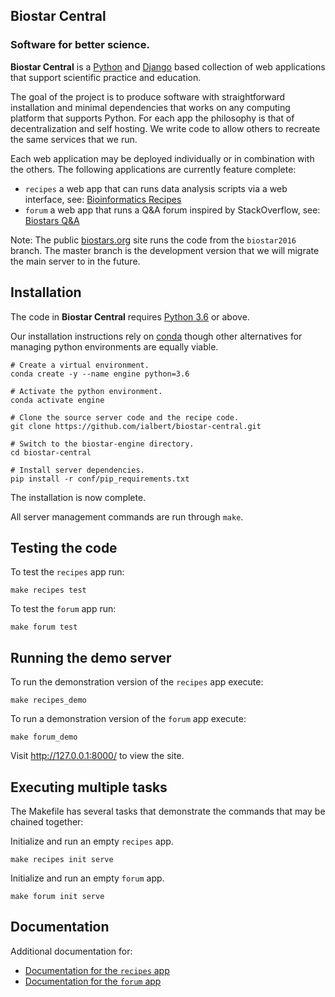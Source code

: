 ## Biostar Central

### Software for better science.

**Biostar Central** is a [Python][python] and [Django][django] based collection of web applications that support scientific practice and education.

The goal of the project is to produce software with straightforward installation and minimal dependencies that works on any computing platform that supports Python. For each app the philosophy is that of decentralization and self hosting. We write code to allow others to recreate the same services that we run.

Each web application may be deployed individually or in combination with  the others. The following applications are currently feature complete:

- `recipes` a web app that can runs data analysis scripts via a web interface, see: [Bioinformatics Recipes][recipes]
- `forum` a web app that runs a Q&A forum inspired by StackOverflow, see: [Biostars Q&A][biostars]

Note: The public [biostars.org][biostars] site runs the code from the `biostar2016` branch. The  master branch is the development version that we will migrate the main server to in the future.

[python]: https://www.python.org/
[django]: https://www.djangoproject.com/
[biostars]: https://www.biostars.org
[recipes]: https://www.bioinformatics.recipes
[handbook]: https://www.biostarhandbook.com
[conda]: https://conda.io/docs/

## Installation

The code in **Biostar Central**  requires [Python 3.6][python] or above.

Our installation instructions rely on [conda][conda] though other alternatives for managing python environments are equally viable.

    # Create a virtual environment.
    conda create -y --name engine python=3.6
    
    # Activate the python environment.
    conda activate engine

    # Clone the source server code and the recipe code.
    git clone https://github.com/ialbert/biostar-central.git

    # Switch to the biostar-engine directory.
    cd biostar-central

    # Install server dependencies.
    pip install -r conf/pip_requirements.txt

The installation is now complete.

All server management commands are run through `make`.

## Testing the code

To test the `recipes` app run:

    make recipes test

To test the `forum` app run:

    make forum test

## Running the demo server

To run the demonstration version of the `recipes` app execute:

    make recipes_demo

To run a demonstration version of the `forum` app execute:

    make forum_demo

Visit <http://127.0.0.1:8000/> to view the site.

## Executing multiple tasks

The Makefile has several tasks that demonstrate the commands that may be chained together:

Initialize and run an empty `recipes` app.

    make recipes init serve

Initialize and run an empty `forum` app.

    make forum init serve

## Documentation

Additional documentation for:

* [Documentation for the `recipes` app](https://bioinformatics-recipes.readthedocs.io/en/latest/index.html)
* [Documentation for the `forum` app](docs/forum/forum-index.md)


